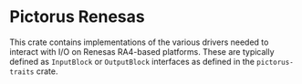 # Pictorus Renesas

This crate contains implementations of the various drivers needed to interact with I/O on Renesas RA4-based platforms. These are typically defined as `InputBlock` or `OutputBlock` interfaces as defined in the `pictorus-traits` crate.

